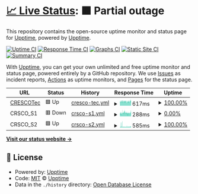 # [📈 Live Status](https://upptime.github.io/upptime): <!--live status--> **🟧 Partial outage**

This repository contains the open-source uptime monitor and status page for [Upptime](https://upptime.js.org), powered by [Upptime](https://github.com/upptime/upptime).

[![Uptime CI](https://github.com/crscodio/crsco-websites-uptime-101/workflows/Uptime%20CI/badge.svg)](https://github.com/crscodio/crsco-websites-uptime-101/actions?query=workflow%3A%22Uptime+CI%22)
[![Response Time CI](https://github.com/crscodio/crsco-websites-uptime-101/workflows/Response%20Time%20CI/badge.svg)](https://github.com/crscodio/crsco-websites-uptime-101/actions?query=workflow%3A%22Response+Time+CI%22)
[![Graphs CI](https://github.com/crscodio/crsco-websites-uptime-101/workflows/Graphs%20CI/badge.svg)](https://github.com/crscodio/crsco-websites-uptime-101/actions?query=workflow%3A%22Graphs+CI%22)
[![Static Site CI](https://github.com/crscodio/crsco-websites-uptime-101/workflows/Static%20Site%20CI/badge.svg)](https://github.com/crscodio/crsco-websites-uptime-101/actions?query=workflow%3A%22Static+Site+CI%22)
[![Summary CI](https://github.com/crscodio/crsco-websites-uptime-101/workflows/Summary%20CI/badge.svg)](https://github.com/crscodio/crsco-websites-uptime-101/actions?query=workflow%3A%22Summary+CI%22)

With [Upptime](https://upptime.js.org), you can get your own unlimited and free uptime monitor and status page, powered entirely by a GitHub repository. We use [Issues](https://github.com/upptime/upptime/issues) as incident reports, [Actions](https://github.com/crscodio/crsco-websites-uptime-101/actions) as uptime monitors, and [Pages](https://upptime.github.io/upptime) for the status page.

<!--start: status pages-->
<!-- This summary is generated by Upptime (https://github.com/upptime/upptime) -->
<!-- Do not edit this manually, your changes will be overwritten -->
<!-- prettier-ignore -->
| URL | Status | History | Response Time | Uptime |
| --- | ------ | ------- | ------------- | ------ |
| <img alt="" src="https://icons.duckduckgo.com/ip3/crescotec.com.ico" height="13"> [CRESCOTec](https://crescotec.com/) | 🟩 Up | [cresco-tec.yml](https://github.com/crscodio/crsco-websites-uptime-101/commits/HEAD/history/cresco-tec.yml) | <details><summary><img alt="Response time graph" src="./graphs/cresco-tec/response-time-week.png" height="20"> 617ms</summary><br><a href="https://crscodio.github.io/crsco-websites-uptime-101/history/cresco-tec"><img alt="Response time 338" src="https://img.shields.io/endpoint?url=https%3A%2F%2Fraw.githubusercontent.com%2Fcrscodio%2Fcrsco-websites-uptime-101%2FHEAD%2Fapi%2Fcresco-tec%2Fresponse-time.json"></a><br><a href="https://crscodio.github.io/crsco-websites-uptime-101/history/cresco-tec"><img alt="24-hour response time 661" src="https://img.shields.io/endpoint?url=https%3A%2F%2Fraw.githubusercontent.com%2Fcrscodio%2Fcrsco-websites-uptime-101%2FHEAD%2Fapi%2Fcresco-tec%2Fresponse-time-day.json"></a><br><a href="https://crscodio.github.io/crsco-websites-uptime-101/history/cresco-tec"><img alt="7-day response time 617" src="https://img.shields.io/endpoint?url=https%3A%2F%2Fraw.githubusercontent.com%2Fcrscodio%2Fcrsco-websites-uptime-101%2FHEAD%2Fapi%2Fcresco-tec%2Fresponse-time-week.json"></a><br><a href="https://crscodio.github.io/crsco-websites-uptime-101/history/cresco-tec"><img alt="30-day response time 625" src="https://img.shields.io/endpoint?url=https%3A%2F%2Fraw.githubusercontent.com%2Fcrscodio%2Fcrsco-websites-uptime-101%2FHEAD%2Fapi%2Fcresco-tec%2Fresponse-time-month.json"></a><br><a href="https://crscodio.github.io/crsco-websites-uptime-101/history/cresco-tec"><img alt="1-year response time 343" src="https://img.shields.io/endpoint?url=https%3A%2F%2Fraw.githubusercontent.com%2Fcrscodio%2Fcrsco-websites-uptime-101%2FHEAD%2Fapi%2Fcresco-tec%2Fresponse-time-year.json"></a></details> | <details><summary><a href="https://crscodio.github.io/crsco-websites-uptime-101/history/cresco-tec">100.00%</a></summary><a href="https://crscodio.github.io/crsco-websites-uptime-101/history/cresco-tec"><img alt="All-time uptime 60.99%" src="https://img.shields.io/endpoint?url=https%3A%2F%2Fraw.githubusercontent.com%2Fcrscodio%2Fcrsco-websites-uptime-101%2FHEAD%2Fapi%2Fcresco-tec%2Fuptime.json"></a><br><a href="https://crscodio.github.io/crsco-websites-uptime-101/history/cresco-tec"><img alt="24-hour uptime 100.00%" src="https://img.shields.io/endpoint?url=https%3A%2F%2Fraw.githubusercontent.com%2Fcrscodio%2Fcrsco-websites-uptime-101%2FHEAD%2Fapi%2Fcresco-tec%2Fuptime-day.json"></a><br><a href="https://crscodio.github.io/crsco-websites-uptime-101/history/cresco-tec"><img alt="7-day uptime 100.00%" src="https://img.shields.io/endpoint?url=https%3A%2F%2Fraw.githubusercontent.com%2Fcrscodio%2Fcrsco-websites-uptime-101%2FHEAD%2Fapi%2Fcresco-tec%2Fuptime-week.json"></a><br><a href="https://crscodio.github.io/crsco-websites-uptime-101/history/cresco-tec"><img alt="30-day uptime 100.00%" src="https://img.shields.io/endpoint?url=https%3A%2F%2Fraw.githubusercontent.com%2Fcrscodio%2Fcrsco-websites-uptime-101%2FHEAD%2Fapi%2Fcresco-tec%2Fuptime-month.json"></a><br><a href="https://crscodio.github.io/crsco-websites-uptime-101/history/cresco-tec"><img alt="1-year uptime 47.85%" src="https://img.shields.io/endpoint?url=https%3A%2F%2Fraw.githubusercontent.com%2Fcrscodio%2Fcrsco-websites-uptime-101%2FHEAD%2Fapi%2Fcresco-tec%2Fuptime-year.json"></a></details>
| <img alt="" src="https://icons.duckduckgo.com/ip3/null.ico" height="13"> CRSCO_S1 | 🟥 Down | [crsco-s1.yml](https://github.com/crscodio/crsco-websites-uptime-101/commits/HEAD/history/crsco-s1.yml) | <details><summary><img alt="Response time graph" src="./graphs/crsco-s1/response-time-week.png" height="20"> 288ms</summary><br><a href="https://crscodio.github.io/crsco-websites-uptime-101/history/crsco-s1"><img alt="Response time 313" src="https://img.shields.io/endpoint?url=https%3A%2F%2Fraw.githubusercontent.com%2Fcrscodio%2Fcrsco-websites-uptime-101%2FHEAD%2Fapi%2Fcrsco-s1%2Fresponse-time.json"></a><br><a href="https://crscodio.github.io/crsco-websites-uptime-101/history/crsco-s1"><img alt="24-hour response time 279" src="https://img.shields.io/endpoint?url=https%3A%2F%2Fraw.githubusercontent.com%2Fcrscodio%2Fcrsco-websites-uptime-101%2FHEAD%2Fapi%2Fcrsco-s1%2Fresponse-time-day.json"></a><br><a href="https://crscodio.github.io/crsco-websites-uptime-101/history/crsco-s1"><img alt="7-day response time 288" src="https://img.shields.io/endpoint?url=https%3A%2F%2Fraw.githubusercontent.com%2Fcrscodio%2Fcrsco-websites-uptime-101%2FHEAD%2Fapi%2Fcrsco-s1%2Fresponse-time-week.json"></a><br><a href="https://crscodio.github.io/crsco-websites-uptime-101/history/crsco-s1"><img alt="30-day response time 291" src="https://img.shields.io/endpoint?url=https%3A%2F%2Fraw.githubusercontent.com%2Fcrscodio%2Fcrsco-websites-uptime-101%2FHEAD%2Fapi%2Fcrsco-s1%2Fresponse-time-month.json"></a><br><a href="https://crscodio.github.io/crsco-websites-uptime-101/history/crsco-s1"><img alt="1-year response time 316" src="https://img.shields.io/endpoint?url=https%3A%2F%2Fraw.githubusercontent.com%2Fcrscodio%2Fcrsco-websites-uptime-101%2FHEAD%2Fapi%2Fcrsco-s1%2Fresponse-time-year.json"></a></details> | <details><summary><a href="https://crscodio.github.io/crsco-websites-uptime-101/history/crsco-s1">0.00%</a></summary><a href="https://crscodio.github.io/crsco-websites-uptime-101/history/crsco-s1"><img alt="All-time uptime 59.11%" src="https://img.shields.io/endpoint?url=https%3A%2F%2Fraw.githubusercontent.com%2Fcrscodio%2Fcrsco-websites-uptime-101%2FHEAD%2Fapi%2Fcrsco-s1%2Fuptime.json"></a><br><a href="https://crscodio.github.io/crsco-websites-uptime-101/history/crsco-s1"><img alt="24-hour uptime 0.00%" src="https://img.shields.io/endpoint?url=https%3A%2F%2Fraw.githubusercontent.com%2Fcrscodio%2Fcrsco-websites-uptime-101%2FHEAD%2Fapi%2Fcrsco-s1%2Fuptime-day.json"></a><br><a href="https://crscodio.github.io/crsco-websites-uptime-101/history/crsco-s1"><img alt="7-day uptime 0.00%" src="https://img.shields.io/endpoint?url=https%3A%2F%2Fraw.githubusercontent.com%2Fcrscodio%2Fcrsco-websites-uptime-101%2FHEAD%2Fapi%2Fcrsco-s1%2Fuptime-week.json"></a><br><a href="https://crscodio.github.io/crsco-websites-uptime-101/history/crsco-s1"><img alt="30-day uptime 1.38%" src="https://img.shields.io/endpoint?url=https%3A%2F%2Fraw.githubusercontent.com%2Fcrscodio%2Fcrsco-websites-uptime-101%2FHEAD%2Fapi%2Fcrsco-s1%2Fuptime-month.json"></a><br><a href="https://crscodio.github.io/crsco-websites-uptime-101/history/crsco-s1"><img alt="1-year uptime 28.47%" src="https://img.shields.io/endpoint?url=https%3A%2F%2Fraw.githubusercontent.com%2Fcrscodio%2Fcrsco-websites-uptime-101%2FHEAD%2Fapi%2Fcrsco-s1%2Fuptime-year.json"></a></details>
| <img alt="" src="https://icons.duckduckgo.com/ip3/null.ico" height="13"> CRSCO_S2 | 🟩 Up | [crsco-s2.yml](https://github.com/crscodio/crsco-websites-uptime-101/commits/HEAD/history/crsco-s2.yml) | <details><summary><img alt="Response time graph" src="./graphs/crsco-s2/response-time-week.png" height="20"> 585ms</summary><br><a href="https://crscodio.github.io/crsco-websites-uptime-101/history/crsco-s2"><img alt="Response time 495" src="https://img.shields.io/endpoint?url=https%3A%2F%2Fraw.githubusercontent.com%2Fcrscodio%2Fcrsco-websites-uptime-101%2FHEAD%2Fapi%2Fcrsco-s2%2Fresponse-time.json"></a><br><a href="https://crscodio.github.io/crsco-websites-uptime-101/history/crsco-s2"><img alt="24-hour response time 598" src="https://img.shields.io/endpoint?url=https%3A%2F%2Fraw.githubusercontent.com%2Fcrscodio%2Fcrsco-websites-uptime-101%2FHEAD%2Fapi%2Fcrsco-s2%2Fresponse-time-day.json"></a><br><a href="https://crscodio.github.io/crsco-websites-uptime-101/history/crsco-s2"><img alt="7-day response time 585" src="https://img.shields.io/endpoint?url=https%3A%2F%2Fraw.githubusercontent.com%2Fcrscodio%2Fcrsco-websites-uptime-101%2FHEAD%2Fapi%2Fcrsco-s2%2Fresponse-time-week.json"></a><br><a href="https://crscodio.github.io/crsco-websites-uptime-101/history/crsco-s2"><img alt="30-day response time 527" src="https://img.shields.io/endpoint?url=https%3A%2F%2Fraw.githubusercontent.com%2Fcrscodio%2Fcrsco-websites-uptime-101%2FHEAD%2Fapi%2Fcrsco-s2%2Fresponse-time-month.json"></a><br><a href="https://crscodio.github.io/crsco-websites-uptime-101/history/crsco-s2"><img alt="1-year response time 493" src="https://img.shields.io/endpoint?url=https%3A%2F%2Fraw.githubusercontent.com%2Fcrscodio%2Fcrsco-websites-uptime-101%2FHEAD%2Fapi%2Fcrsco-s2%2Fresponse-time-year.json"></a></details> | <details><summary><a href="https://crscodio.github.io/crsco-websites-uptime-101/history/crsco-s2">100.00%</a></summary><a href="https://crscodio.github.io/crsco-websites-uptime-101/history/crsco-s2"><img alt="All-time uptime 99.98%" src="https://img.shields.io/endpoint?url=https%3A%2F%2Fraw.githubusercontent.com%2Fcrscodio%2Fcrsco-websites-uptime-101%2FHEAD%2Fapi%2Fcrsco-s2%2Fuptime.json"></a><br><a href="https://crscodio.github.io/crsco-websites-uptime-101/history/crsco-s2"><img alt="24-hour uptime 100.00%" src="https://img.shields.io/endpoint?url=https%3A%2F%2Fraw.githubusercontent.com%2Fcrscodio%2Fcrsco-websites-uptime-101%2FHEAD%2Fapi%2Fcrsco-s2%2Fuptime-day.json"></a><br><a href="https://crscodio.github.io/crsco-websites-uptime-101/history/crsco-s2"><img alt="7-day uptime 100.00%" src="https://img.shields.io/endpoint?url=https%3A%2F%2Fraw.githubusercontent.com%2Fcrscodio%2Fcrsco-websites-uptime-101%2FHEAD%2Fapi%2Fcrsco-s2%2Fuptime-week.json"></a><br><a href="https://crscodio.github.io/crsco-websites-uptime-101/history/crsco-s2"><img alt="30-day uptime 100.00%" src="https://img.shields.io/endpoint?url=https%3A%2F%2Fraw.githubusercontent.com%2Fcrscodio%2Fcrsco-websites-uptime-101%2FHEAD%2Fapi%2Fcrsco-s2%2Fuptime-month.json"></a><br><a href="https://crscodio.github.io/crsco-websites-uptime-101/history/crsco-s2"><img alt="1-year uptime 99.97%" src="https://img.shields.io/endpoint?url=https%3A%2F%2Fraw.githubusercontent.com%2Fcrscodio%2Fcrsco-websites-uptime-101%2FHEAD%2Fapi%2Fcrsco-s2%2Fuptime-year.json"></a></details>

<!--end: status pages-->

[**Visit our status website →**](https://upptime.github.io/upptime)

## 📄 License

- Powered by: [Upptime](https://github.com/upptime/upptime)
- Code: [MIT](./LICENSE) © [Upptime](https://upptime.js.org)
- Data in the `./history` directory: [Open Database License](https://opendatacommons.org/licenses/odbl/1-0/)
